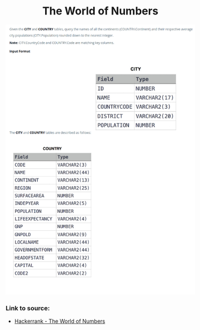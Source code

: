 <h1 align="center">The World of Numbers</h1>

![alt text](https://github.com/matthew01lokiet/Github-repos-images/blob/main/Other/SQL/average_population_of_each_continent.png)

### Link to source: 
- <a href="https://www.hackerrank.com/challenges/bash-tutorials---the-world-of-numbers/problem">Hackerrank - The World of Numbers</a>

